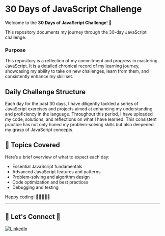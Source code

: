 # 30 Days of JavaScript Challenge

Welcome to the **30 Days of JavaScript Challenge**! 🚀

This repository documents my journey through the 30-day JavaScript challenge.

### Purpose
This repository is a reflection of my commitment and progress in mastering JavaScript. It is a detailed chronical record of my learning journey, showcasing my ability to take on new challenges, learn from them, and consistently enhance my skill set.


## Daily Challenge Structure


Each day for the past 30 days, I have diligently tackled a series of JavaScript exercises and projects aimed at enhancing my understanding and proficiency in the language. Throughout this period, I have uploaded my code, solutions, and reflections on what I have learned. This consistent practice has not only honed my problem-solving skills but also deepened my grasp of JavaScript concepts.


## 📅 Topics Covered

Here’s a brief overview of what to expect each day:

- Essential JavaScript fundamentals
- Advanced JavaScript features and patterns
- Problem-solving and algorithm design
- Code optimization and best practices
- Debugging and testing


Happy coding! 🎉👩‍💻👨‍💻

---
## 🔗 **Let's Connect** 🤝
[![LinkedIn](https://img.shields.io/badge/LinkedIn-%230077B5.svg?logo=linkedin&logoColor=white)](https://www.linkedin.com/in/kushaal-rana/)

